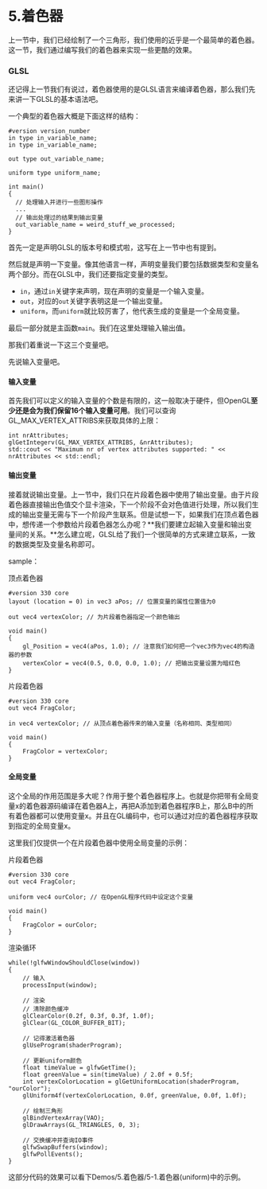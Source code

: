 # 5.着色器


上一节中，我们已经绘制了一个三角形，我们使用的近乎是一个最简单的着色器。这一节，我们通过编写我们的着色器来实现一些更酷的效果。

### GLSL

还记得上一节我们有说过，着色器使用的是GLSL语言来编译着色器，那么我们先来讲一下GLSL的基本语法吧。

一个典型的着色器大概是下面这样的结构：

```
#version version_number
in type in_variable_name;
in type in_variable_name;

out type out_variable_name;

uniform type uniform_name;

int main()
{
  // 处理输入并进行一些图形操作
  ...
  // 输出处理过的结果到输出变量
  out_variable_name = weird_stuff_we_processed;
}
```

首先一定是声明GLSL的版本号和模式啦，这写在上一节中也有提到。

然后就是声明一下变量。像其他语言一样，声明变量我们要包括数据类型和变量名两个部分。而在GLSL中，我们还要指定变量的类型。

- `in`，通过`in`关键字来声明，现在声明的变量是一个输入变量。
- `out`，对应的`out`关键字表明这是一个输出变量。
- `uniform`，而`uniform`就比较厉害了，他代表生成的变量是一个全局变量。

最后一部分就是主函数`main`。我们在这里处理输入输出值。

那我们着重说一下这三个变量吧。

先说输入变量吧。

#### 输入变量

首先我们可以定义的输入变量的个数是有限的，这一般取决于硬件，但OpenGL**至少还是会为我们保留16个输入变量可用**。我们可以查询GL_MAX_VERTEX_ATTRIBS来获取具体的上限：

```
int nrAttributes;
glGetIntegerv(GL_MAX_VERTEX_ATTRIBS, &nrAttributes);
std::cout << "Maximum nr of vertex attributes supported: " << nrAttributes << std::endl;
```

#### 输出变量

接着就说输出变量。上一节中，我们只在片段着色器中使用了输出变量。由于片段着色器直接输出色值交个显卡渲染，下一个阶段不会对色值进行处理，所以我们生成的输出变量无需与下一个阶段产生联系。但是试想一下，如果我们在顶点着色器中，想传递一个参数给片段着色器怎么办呢？**我们要建立起输入变量和输出变量间的关系。**怎么建立呢，GLSL给了我们一个很简单的方式来建立联系，一致的数据类型及变量名称即可。

sample：


顶点着色器

```
#version 330 core
layout (location = 0) in vec3 aPos; // 位置变量的属性位置值为0

out vec4 vertexColor; // 为片段着色器指定一个颜色输出

void main()
{
    gl_Position = vec4(aPos, 1.0); // 注意我们如何把一个vec3作为vec4的构造器的参数
    vertexColor = vec4(0.5, 0.0, 0.0, 1.0); // 把输出变量设置为暗红色
}
```

片段着色器

```
#version 330 core
out vec4 FragColor;

in vec4 vertexColor; // 从顶点着色器传来的输入变量（名称相同、类型相同）

void main()
{
    FragColor = vertexColor;
}
```


#### 全局变量

这个全局的作用范围是多大呢？作用于整个着色器程序上。也就是你把带有全局变量x的着色器源码编译在着色器A上，再把A添加到着色器程序B上，那么B中的所有着色器都可以使用变量x。并且在GL编码中，也可以通过对应的着色器程序获取到指定的全局变量x。

这里我们仅提供一个在片段着色器中使用全局变量的示例：

片段着色器
```
#version 330 core
out vec4 FragColor;

uniform vec4 ourColor; // 在OpenGL程序代码中设定这个变量

void main()
{
    FragColor = ourColor;
}
```

渲染循环

```
while(!glfwWindowShouldClose(window))
{
    // 输入
    processInput(window);

    // 渲染
    // 清除颜色缓冲
    glClearColor(0.2f, 0.3f, 0.3f, 1.0f);
    glClear(GL_COLOR_BUFFER_BIT);

    // 记得激活着色器
    glUseProgram(shaderProgram);

    // 更新uniform颜色
    float timeValue = glfwGetTime();
    float greenValue = sin(timeValue) / 2.0f + 0.5f;
    int vertexColorLocation = glGetUniformLocation(shaderProgram, "ourColor");
    glUniform4f(vertexColorLocation, 0.0f, greenValue, 0.0f, 1.0f);

    // 绘制三角形
    glBindVertexArray(VAO);
    glDrawArrays(GL_TRIANGLES, 0, 3);

    // 交换缓冲并查询IO事件
    glfwSwapBuffers(window);
    glfwPollEvents();
}
```

这部分代码的效果可以看下Demos/5.着色器/5-1.着色器(uniform)中的示例。